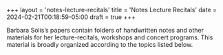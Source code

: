 +++
layout = 'notes-lecture-recitals'
title = 'Notes Lecture Recitals'
date = 2024-02-21T00:18:59-05:00
draft = true
+++

Barbara Solís’s papers contain folders of handwritten notes and other materials for her lecture-recitals, workshops and concert programs. This material is broadly organized according to the topics listed below.